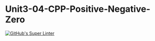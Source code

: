 # Unit3-04-CPP-Positive-Negative-Zero

[![GitHub's Super Linter](https://github.com/crestel-ong/Unit3-04-CPP-Positive-Negative-Zero/workflows/GitHub's%20Super%20Linter/badge.svg)](https://github.com/crestel-ong/Unit3-04-CPP-Positive-Negative-Zero/actions)

